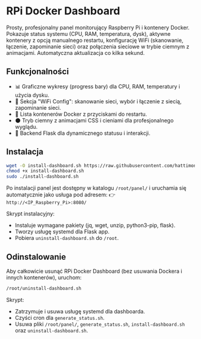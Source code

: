# RPi Docker Dashboard

Prosty, profesjonalny panel monitorujący Raspberry Pi i kontenery Docker.  
Pokazuje status systemu (CPU, RAM, temperatura, dysk), aktywne kontenery z opcją manualnego restartu, konfigurację WiFi (skanowanie, łączenie, zapominanie sieci) oraz połączenia sieciowe w trybie ciemnym z animacjami. Automatyczna aktualizacja co kilka sekund.

## Funkcjonalności
- 📊 Graficzne wykresy (progress bary) dla CPU, RAM, temperatury i użycia dysku.
- 📡 Sekcja "WiFi Config": skanowanie sieci, wybór i łączenie z siecią, zapominanie sieci.
- 🐳 Lista kontenerów Docker z przyciskami do restartu.
- 🌑 Tryb ciemny z animacjami CSS i cieniami dla profesjonalnego wyglądu.
- 🚀 Backend Flask dla dynamicznego statusu i interakcji.

## Instalacja
```bash
wget -O install-dashboard.sh https://raw.githubusercontent.com/hattimon/rpi4-docker-dashboard/main/install-dashboard.sh
chmod +x install-dashboard.sh
sudo ./install-dashboard.sh
```

Po instalacji panel jest dostępny w katalogu `/root/panel/` i uruchamia się automatycznie jako usługa pod adresem:
👉 `http://<IP_Raspberry_Pi>:8080/`

Skrypt instalacyjny:
- Instaluje wymagane pakiety (jq, wget, unzip, python3-pip, flask).
- Tworzy usługę systemd dla Flask app.
- Pobiera `uninstall-dashboard.sh` do `/root`.

## Odinstalowanie
Aby całkowicie usunąć RPi Docker Dashboard (bez usuwania Dockera i innych kontenerów), uruchom:
```bash
/root/uninstall-dashboard.sh
```

Skrypt:
- Zatrzymuje i usuwa usługę systemd dla dashboarda.
- Czyści cron dla `generate_status.sh`.
- Usuwa pliki `/root/panel/`, `generate_status.sh`, `install-dashboard.sh` oraz `uninstall-dashboard.sh`.

